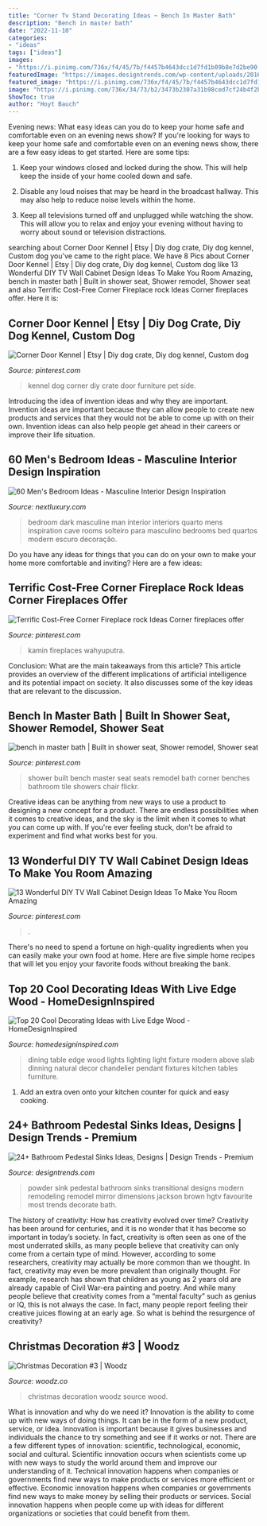 ```yaml
---
title: "Corner Tv Stand Decorating Ideas ~ Bench In Master Bath"
description: "Bench in master bath"
date: "2022-11-10"
categories:
- "ideas"
tags: ["ideas"]
images:
- "https://i.pinimg.com/736x/f4/45/7b/f4457b4643dcc1d7fd1b09b8e7d2be90--shower-seats-shower-seat-ideas.jpg"
featuredImage: "https://images.designtrends.com/wp-content/uploads/2016/03/31112841/Transitional-Bathroom-Pedestal-Sink-Ideas.jpeg"
featured_image: "https://i.pinimg.com/736x/f4/45/7b/f4457b4643dcc1d7fd1b09b8e7d2be90--shower-seats-shower-seat-ideas.jpg"
image: "https://i.pinimg.com/736x/34/73/b2/3473b2307a31b98ced7cf24b4f2bf17b.jpg"
ShowToc: true
author: "Hoyt Bauch"
---
```



Evening news: What easy ideas can you do to keep your home safe and comfortable even on an evening news show?
If you're looking for ways to keep your home safe and comfortable even on an evening news show, there are a few easy ideas to get started. Here are some tips:
1. Keep your windows closed and locked during the show. This will help keep the inside of your home cooled down and safe.

2. Disable any loud noises that may be heard in the broadcast hallway. This may also help to reduce noise levels within the home.

3. Keep all televisions turned off and unplugged while watching the show. This will allow you to relax and enjoy your evening without having to worry about sound or television distractions.

	

		
searching about Corner Door Kennel | Etsy | Diy dog crate, Diy dog kennel, Custom dog you've came to the right place. We have 8 Pics about Corner Door Kennel | Etsy | Diy dog crate, Diy dog kennel, Custom dog like 13 Wonderful DIY TV Wall Cabinet Design Ideas To Make You Room Amazing, bench in master bath | Built in shower seat, Shower remodel, Shower seat and also Terrific Cost-Free Corner Fireplace rock Ideas Corner fireplaces offer. Here it is:
		
    
## Corner Door Kennel | Etsy | Diy Dog Crate, Diy Dog Kennel, Custom Dog

<img loading=lazy src="https://i.pinimg.com/736x/34/73/b2/3473b2307a31b98ced7cf24b4f2bf17b.jpg" onerror="this.onerror=null;this.src='https://tse2.mm.bing.net/th?id=OIP.dKHHCuD87G_6ncVBeyGOGwHaJ3&amp;pid=15.1';" alt="Corner Door Kennel | Etsy | Diy dog crate, Diy dog kennel, Custom dog">

_Source: pinterest.com_

>kennel dog corner diy crate door furniture pet side. 

	

Introducing the idea of invention ideas and why they are important.
Invention ideas are important because they can allow people to create new products and services that they would not be able to come up with on their own. Invention ideas can also help people get ahead in their careers or improve their life situation.

    
## 60 Men&#039;s Bedroom Ideas - Masculine Interior Design Inspiration

<img loading=lazy src="http://nextluxury.com/wp-content/uploads/bedroom-ideas-men.jpg" onerror="this.onerror=null;this.src='https://tse1.mm.bing.net/th?id=OIP.iTos85iz6gE2C4JamzY6SQHaJ2&amp;pid=15.1';" alt="60 Men&#039;s Bedroom Ideas - Masculine Interior Design Inspiration">

_Source: nextluxury.com_

>bedroom dark masculine man interior interiors quarto mens inspiration cave rooms solteiro para masculino bedrooms bed quartos modern escuro decoração. 

	

Do you have any ideas for things that you can do on your own to make your home more comfortable and inviting? Here are a few ideas: 

    
## Terrific Cost-Free Corner Fireplace Rock Ideas Corner Fireplaces Offer

<img loading=lazy src="https://i.pinimg.com/736x/43/e2/a0/43e2a0b047800204e69ccd8c0c178a77.jpg" onerror="this.onerror=null;this.src='https://tse2.mm.bing.net/th?id=OIP.v3kVQpFMV03XPYu3C_ZMjQHaIN&amp;pid=15.1';" alt="Terrific Cost-Free Corner Fireplace rock Ideas Corner fireplaces offer">

_Source: pinterest.com_

>kamin fireplaces wahyuputra. 

	

Conclusion: What are the main takeaways from this article?
This article provides an overview of the different implications of artificial intelligence and its potential impact on society. It also discusses some of the key ideas that are relevant to the discussion.

    
## Bench In Master Bath | Built In Shower Seat, Shower Remodel, Shower Seat

<img loading=lazy src="https://i.pinimg.com/736x/f4/45/7b/f4457b4643dcc1d7fd1b09b8e7d2be90--shower-seats-shower-seat-ideas.jpg" onerror="this.onerror=null;this.src='https://tse2.mm.bing.net/th?id=OIP.WpEoROAoB7SLloKPOCUaewHaJ4&amp;pid=15.1';" alt="bench in master bath | Built in shower seat, Shower remodel, Shower seat">

_Source: pinterest.com_

>shower built bench master seat seats remodel bath corner benches bathroom tile showers chair flickr. 

	

Creative ideas can be anything from new ways to use a product to designing a new concept for a product. There are endless possibilities when it comes to creative ideas, and the sky is the limit when it comes to what you can come up with. If you're ever feeling stuck, don't be afraid to experiment and find what works best for you.

    
## 13 Wonderful DIY TV Wall Cabinet Design Ideas To Make You Room Amazing

<img loading=lazy src="https://i.pinimg.com/736x/d3/bb/d1/d3bbd16befc2541a7bae078f6e7555ba.jpg" onerror="this.onerror=null;this.src='https://tse4.mm.bing.net/th?id=OIP.gh2WmsxPNMzKqVcJ-Ks32QHaHa&amp;pid=15.1';" alt="13 Wonderful DIY TV Wall Cabinet Design Ideas To Make You Room Amazing">

_Source: pinterest.com_

>. 

	

There's no need to spend a fortune on high-quality ingredients when you can easily make your own food at home. Here are five simple home recipes that will let you enjoy your favorite foods without breaking the bank.

    
## Top 20 Cool Decorating Ideas With Live Edge Wood - HomeDesignInspired

<img loading=lazy src="http://www.homedesigninspired.com/wp-content/uploads/2017/10/16-dining-table.jpg" onerror="this.onerror=null;this.src='https://tse4.mm.bing.net/th?id=OIP.YCypoB2ZM3bqqQRfdYIMuQHaLH&amp;pid=15.1';" alt="Top 20 Cool Decorating Ideas with Live Edge Wood - HomeDesignInspired">

_Source: homedesigninspired.com_

>dining table edge wood lights lighting light fixture modern above slab dinning natural decor chandelier pendant fixtures kitchen tables furniture. 

	

1. Add an extra oven onto your kitchen counter for quick and easy cooking.

    
## 24+ Bathroom Pedestal Sinks Ideas, Designs | Design Trends - Premium

<img loading=lazy src="https://images.designtrends.com/wp-content/uploads/2016/03/31112841/Transitional-Bathroom-Pedestal-Sink-Ideas.jpeg" onerror="this.onerror=null;this.src='https://tse4.mm.bing.net/th?id=OIP.o8qcYKuCs09eOjU2qIUSYQHaLH&amp;pid=15.1';" alt="24+ Bathroom Pedestal Sinks Ideas, Designs | Design Trends - Premium">

_Source: designtrends.com_

>powder sink pedestal bathroom sinks transitional designs modern remodeling remodel mirror dimensions jackson brown hgtv favourite most trends decorate bath. 

	

The history of creativity: How has creativity evolved over time?
Creativity has been around for centuries, and it is no wonder that it has become so important in today’s society. In fact, creativity is often seen as one of the most underrated skills, as many people believe that creativity can only come from a certain type of mind. However, according to some researchers, creativity may actually be more common than we thought. In fact, creativity may even be more prevalent than originally thought. For example, research has shown that children as young as 2 years old are already capable of Civil War-era painting and poetry. And while many people believe that creativity comes from a “mental faculty” such as genius or IQ, this is not always the case. In fact, many people report feeling their creative juices flowing at an early age. So what is behind the resurgence of creativity?

    
## Christmas Decoration #3 | Woodz

<img loading=lazy src="https://www.woodz.co/wp-content/uploads/2017/12/Wood-Christmas-Decoration-2.jpg" onerror="this.onerror=null;this.src='https://tse4.mm.bing.net/th?id=OIP.e46IamWSVCBPNedWYA2wwwHaJ4&amp;pid=15.1';" alt="Christmas Decoration #3 | Woodz">

_Source: woodz.co_

>christmas decoration woodz source wood. 

	

What is innovation and why do we need it?
Innovation is the ability to come up with new ways of doing things. It can be in the form of a new product, service, or idea. Innovation is important because it gives businesses and individuals the chance to try something and see if it works or not.
There are a few different types of innovation: scientific, technological, economic, social and cultural. Scientific innovation occurs when scientists come up with new ways to study the world around them and improve our understanding of it. Technical innovation happens when companies or governments find new ways to make products or services more efficient or effective. Economic innovation happens when companies or governments find new ways to make money by selling their products or services. Social innovation happens when people come up with ideas for different organizations or societies that could benefit from them.

